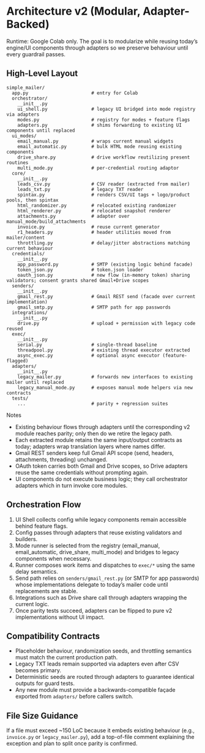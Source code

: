 ﻿# Architecture v2 (Modular, Adapter-Backed)

Runtime: Google Colab only. The goal is to modularize while reusing today’s engine/UI components through adapters so we preserve behaviour until every guardrail passes.

## High-Level Layout

```
simple_mailer/
  app.py                       # entry for Colab
  orchestrator/
    __init__.py
    ui_shell.py                # legacy UI bridged into mode registry via adapters
    modes.py                   # registry for modes + feature flags
    adapters.py                # shims forwarding to existing UI components until replaced
  ui_modes/
    email_manual.py            # wraps current manual widgets
    email_automatic.py         # bulk HTML mode reusing existing components
    drive_share.py             # drive workflow reutilizing present routines
    multi_mode.py              # per-credential routing adaptor
  core/
    __init__.py
    leads_csv.py               # CSV reader (extracted from mailer)
    leads_txt.py               # legacy TXT reader
    spintax.py                 # renders CSV/UI tags + logo/product pools, then spintax
    html_randomizer.py         # relocated existing randomizer
    html_renderer.py           # relocated snapshot renderer
    attachments.py             # adapter over manual_mode/build_attachments
    invoice.py                 # reuse current generator
    r1_headers.py              # header utilities moved from mailer/content
    throttling.py              # delay/jitter abstractions matching current behaviour
  credentials/
    __init__.py
    app_password.py            # SMTP (existing logic behind facade)
    token_json.py              # token.json loader
    oauth_json.py              # new flow (in-memory token) sharing validators; consent grants shared Gmail+Drive scopes
  senders/
    __init__.py
    gmail_rest.py              # Gmail REST send (facade over current implementation)
    gmail_smtp.py              # SMTP path for app passwords
  integrations/
    __init__.py
    drive.py                   # upload + permission with legacy code reused
  exec/
    __init__.py
    serial.py                  # single-thread baseline
    threadpool.py              # existing thread executor extracted
    async_exec.py              # optional async executor (feature-flagged)
  adapters/
    __init__.py
    legacy_mailer.py           # forwards new interfaces to existing mailer until replaced
    legacy_manual_mode.py      # exposes manual mode helpers via new contracts
  tests/
    ...                        # parity + regression suites
```

Notes
- Existing behaviour flows through adapters until the corresponding v2 module reaches parity; only then do we retire the legacy path.
- Each extracted module retains the same input/output contracts as today; adapters wrap translation layers where names differ.
- Gmail REST senders keep full Gmail API scope (send, headers, attachments, threading) unchanged.
- OAuth token carries both Gmail and Drive scopes, so Drive adapters reuse the same credentials without prompting again.
- UI components do not execute business logic; they call orchestrator adapters which in turn invoke core modules.

## Orchestration Flow

1. UI Shell collects config while legacy components remain accessible behind feature flags.
2. Config passes through adapters that reuse existing validators and builders.
3. Mode runner is selected from the registry (email_manual, email_automatic, drive_share, multi_mode) and bridges to legacy components when necessary.
4. Runner composes work items and dispatches to `exec/*` using the same delay semantics.
5. Send path relies on `senders/gmail_rest.py` (or SMTP for app passwords) whose implementations delegate to today’s mailer code until replacements are stable.
6. Integrations such as Drive share call through adapters wrapping the current logic.
7. Once parity tests succeed, adapters can be flipped to pure v2 implementations without UI impact.

## Compatibility Contracts

- Placeholder behaviour, randomization seeds, and throttling semantics must match the current production path.
- Legacy TXT leads remain supported via adapters even after CSV becomes primary.
- Deterministic seeds are routed through adapters to guarantee identical outputs for guard tests.
- Any new module must provide a backwards-compatible façade exported from `adapters/` before callers switch.

## File Size Guidance

If a file must exceed ~150 LoC because it embeds existing behaviour (e.g., `invoice.py` or `legacy_mailer.py`), add a top-of-file comment explaining the exception and plan to split once parity is confirmed.
